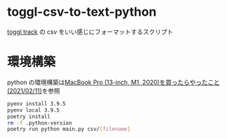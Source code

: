 # toggl-csv-to-text-python

[toggl track](https://toggl.com/track/) の csv をいい感じにフォーマットするスクリプト

# 環境構築

python の環境構築は[MacBook Pro (13-inch, M1, 2020)を買ったらやったこと(2021/02/11)](https://qiita.com/hasehiro0828/items/d8f1dd2a72c7999c9b76#python)を参照

```bash
pyenv install 3.9.5
pyenv local 3.9.5
poetry install
rm -f .python-version
poetry run python main.py csv/[filename]
```
